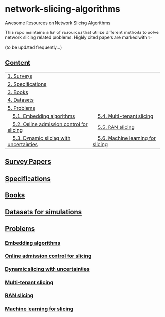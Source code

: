 # network-slicing-algorithms
Awesome Resources on Network Slicing Algorithms

This repo maintains a list of resources that utilize different methods to solve network slicing related problems. Highly cited papers are marked with ✨

(to be updated frequently...)

## [Content](#content)

<table>
<tr><td colspan="2"><a href="#survey-papers">1. Surveys</a></td></tr> 
<tr><td colspan="2"><a href="#specifications">2. Specifications</a></td></tr> 
<tr><td colspan="2"><a href="#books">3. Books</a></td></tr> 
<tr><td colspan="2"><a href="#datasets">4. Datasets</a></td></tr> 
<tr><td colspan="2"><a href="#problems">5. Problems</a></td></tr> 

<tr>
	<td>&emsp;<a href=#embedding-algorithms>5.1. Embedding algorithms</a></td>
	<td>&emsp;<a href=#multi-tenant-slicing>5.4. Multi-tenant slicing</a></td>
</tr>

<tr>
	<td>&emsp;<a href=#online-admission-control-for-slicing>5.2. Online admission control for slicing</a></td>
	<td>&emsp;<a href=#ran-slicing>5.5. RAN slicing</a></td>
</tr>

<tr>
	<td>&emsp;<a href=#dynamic-slicing-with-uncertainties>5.3. Dynamic slicing with uncertainties</a></td>
  <td>&emsp;<a href=#machine-learning-for-slicing>5.6. Machine learning for slicing</a></td>
</tr>
</table>


## [Survey Papers](#content)

## [Specifications](#content)

## [Books](#content)

## [Datasets for simulations](#content)

## [Problems](#content)


### [Embedding algorithms](#content)

### [Online admission control for slicing](#content)

### [Dynamic slicing with uncertainties](#content)

### [Multi-tenant slicing](#content)

### [RAN slicing](#content)

### [Machine learning for slicing](#content)

